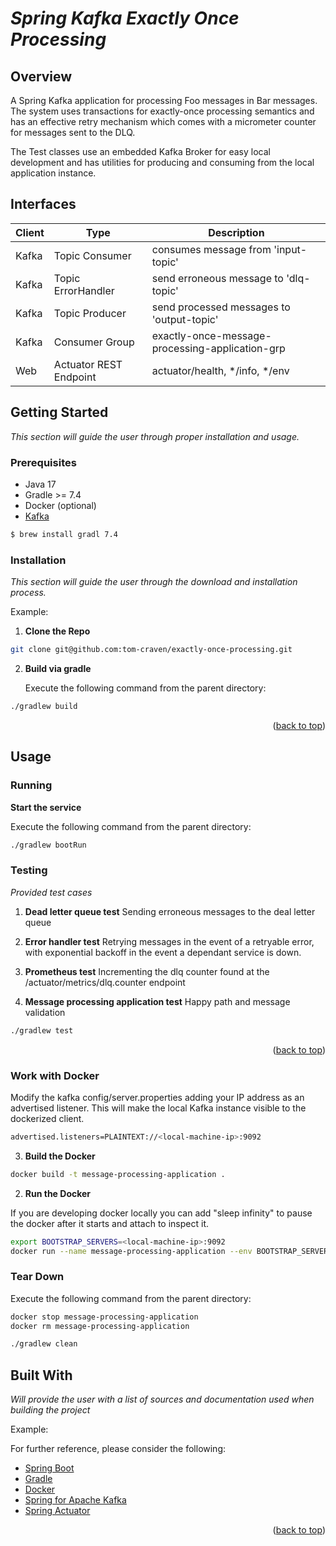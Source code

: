 # *Spring Kafka Exactly Once Processing*

<p id="top"></p>

## Overview

A Spring Kafka application for processing Foo messages in Bar messages. The system uses transactions for exactly-once processing semantics 
and has an effective retry mechanism which comes with a micrometer counter for messages sent to the DLQ. 

The Test classes use an embedded Kafka Broker for easy local development and has utilities for producing and consuming from the local application instance.

<!-- GETTING STARTED -->


## Interfaces

| Client | Type                   | Description                                     | 
|--------|------------------------|-------------------------------------------------|
| Kafka  | Topic Consumer         | consumes message from 'input-topic'             |
| Kafka  | Topic ErrorHandler     | send erroneous message to 'dlq-topic'           |
| Kafka  | Topic Producer         | send processed messages to 'output-topic'       |
| Kafka  | Consumer Group         | exactly-once-message-processing-application-grp |
| Web    | Actuator REST Endpoint | actuator/health, */info, */env                  |

## Getting Started

*This section will guide the user through proper installation and usage.*

### Prerequisites

* Java 17
* Gradle >= 7.4
* Docker (optional)
* [Kafka](https://kafka.apache.org/quickstart)

```sh
$ brew install gradl 7.4
```

### Installation

*This section will guide the user through the download and installation process.*

Example:

1. **Clone the Repo**

```sh
git clone git@github.com:tom-craven/exactly-once-processing.git
```

2. **Build via gradle**

   Execute the following command from the parent directory:

```sh
./gradlew build
```

<p align="right">(<a href="#top">back to top</a>)</p>

<!-- USAGE EXAMPLES -->

## Usage

### Running

**Start the service**

Execute the following command from the parent directory:

```sh
./gradlew bootRun
```

### Testing

*Provided test cases*

1. **Dead letter queue test**
   Sending erroneous messages to the deal letter queue
2. **Error handler test**
   Retrying messages in the event of a retryable error, with exponential backoff in the event a dependant service is down. 
   
3. **Prometheus test**
   Incrementing the dlq counter found at the /actuator/metrics/dlq.counter endpoint
4. **Message processing application test**
   Happy path and message validation

```sh
./gradlew test
```

<p align="right">(<a href="#top">back to top</a>)</p>

<!-- Built With -->

### Work with  Docker

Modify the kafka config/server.properties adding your IP address as an advertised listener. This will make the local
Kafka instance visible to the dockerized client.

```sh
advertised.listeners=PLAINTEXT://<local-machine-ip>:9092
```

3. **Build the Docker**

```sh
docker build -t message-processing-application .
```

2. **Run the Docker**

If you are developing docker locally you can add "sleep infinity" to pause the docker after it starts and attach to
inspect it.

```sh
export BOOTSTRAP_SERVERS=<local-machine-ip>:9092
docker run --name message-processing-application --env BOOTSTRAP_SERVERS -d message-processing-application .
```

### Tear Down

Execute the following command from the parent directory:

```sh
docker stop message-processing-application
docker rm message-processing-application

./gradlew clean
```

## Built With

_Will provide the user with a list of sources and documentation used when building the project_

Example:

For further reference, please consider the following:

* [Spring Boot](https://docs.spring.io/spring-boot/docs/2.6.3/reference/html/)
* [Gradle](https://docs.gradle.org/current/userguide/userguide.html)
* [Docker](https://docs.docker.com/)
* [Spring for Apache Kafka](https://docs.spring.io/spring-kafka/docs/current/reference/html/)
* [Spring Actuator](https://docs.spring.io/spring-boot/docs/2.6.3/actuator-api/htmlsingle/)

<p align="right">(<a href="#top">back to top</a>)</p>
